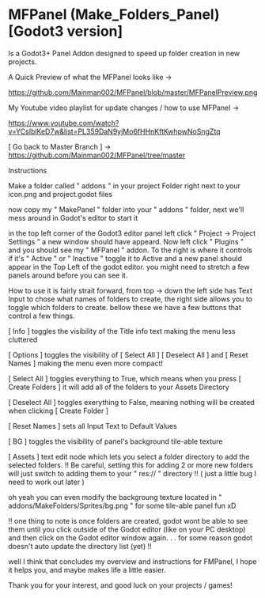 # MFPanel (Make_Folders_Panel) [Godot3 version]
Is a Godot3+ Panel Addon designed to speed up folder creation in new projects.

A Quick Preview of what the MFPanel looks like ->

https://github.com/Mainman002/MFPanel/blob/master/MFPanelPreview.png

My Youtube video playlist for update changes / how to use MFPanel ->

https://www.youtube.com/watch?v=YCsIblKeD7w&list=PL359DaN9yjMo6fHHnKftKwhpwNoSngZtq

[ Go back to Master Branch ] -> https://github.com/Mainman002/MFPanel/tree/master

Instructions

Make a folder called " addons " in your project Folder right next to your icon.png and project.godot files

now copy my " MakePanel " folder into your " addons " folder, next we'll mess around in Godot's editor to start it

in the top left corner of the Godot3 editor panel left click " Project -> Project Settings " a new window should have appeard. Now left click " Plugins " and you should see my " MFPanel " addon. To the right is where it controls if it's " Active " or " Inactive " toggle it to Active and a new panel should appear in the Top Left of the godot editor. you might need to stretch a few panels around before you can see it.

How to use it is fairly strait forward, from top -> down the left side has Text Input to chose what names of folders to create, the right side allows you to toggle which folders to create. bellow these we have a few buttons that control a few things. 

[ Info ] toggles the visibility of the Title info text making the menu less cluttered

[ Options ] toggles the visibility of [ Select All ] [ Deselect All ] and [ Reset Names ] making the menu even more compact!

[ Select All ] toggles everything to True, which means when you press [ Create Folders ] it will add all of the folders to your Assets Directory

[ Deselect All ] toggles exerything to False, meaning nothing will be created when clicking [ Create Folder ]

[ Reset Names ] sets all Input Text to Default Values

[ BG ] toggles the visibility of panel's background tile-able texture

[ Assets ] text edit node which lets you select a folder directory to add the selected folders. !! Be careful, setting this for adding 2 or more new folders will just switch to adding them to your " res:// " directory !! ( just a little bug I need to work out later )

oh yeah you can even modify the backgroung texture located in " addons/MakeFolders/Sprites/bg.png " for some tile-able panel fun xD

!! one thing to note is once folders are created, godot wont be able to see them until you click outside of the Godot editor (like on your PC desktop) and then click on the Godot editor window again. . . for some reason godot doesn't auto update the directory list (yet) !!

well I think that concludes my overview and instructions for FMPanel, I hope it helps you, and maybe makes life a little easier.

Thank you for your interest, and good luck on your projects / games!
